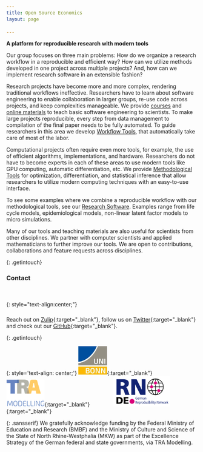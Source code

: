 ```yaml
---
title: Open Source Economics
layout: page

---
```


**A platform for reproducible research with modern tools**

Our group focuses on three main problems: How do we organize a research workflow in a
reproducible and efficient way? How can we utilize methods developed in one project
across multiple projects? And, how can we implement research software in an extensible
fashion?

Research projects have become more and more complex, rendering traditional workflows
ineffective. Researchers have to learn about software engineering to enable
collaboration in larger groups, re-use code across projects, and keep complexities
manageable. We provide [courses](./teaching) and
[online materials](./teaching#online-material) to teach basic software engineering to
scientists. To make large projects reproducible, every step from data management to
compilation of the final paper needs to be fully automated. To guide researchers in this
area we develop [Workflow Tools](./software#workflow-tools), that automatically take
care of most of the labor.

Computational projects often require even more tools, for example, the use of efficient
algorithms, implementations, and hardware. Researchers do not have to become experts in
each of these areas to use modern tools like GPU computing, automatic differentiation,
etc. We provide [Methodological Tools](./software#methodological-tools)
for optimization, differentiation, and statistical inference that allow researchers to
utilize modern computing techniques with an easy-to-use interface.

To see some examples where we combine a reproducible workflow with our methodological
tools, see our [Research Software](./software#research-software). Examples range from
life cycle models, epidemiological models, non-linear latent factor models to micro
simulations.

Many of our tools and teaching materials are also useful for scientists from other
disciplines. We partner with computer scientists and applied mathematicians to further
improve our tools. We are open to contributions, collaborations and feature requests
across disciplines.


{: .getintouch}

### Contact
<link rel="stylesheet" href="https://use.fontawesome.com/releases/v5.6.1/css/all.css">

{: style="text-align:center;"}
<a href="https://ose.zulipchat.com"><i class="fa fa-comments" style="font-size:50px; font-style: normal;"></i></a>&nbsp; &emsp; &emsp; &emsp;
<a href="https://twitter.com/open_econ"><i class="fab fa-twitter" style="font-size:50px; font-style: normal;"></i></a>&nbsp; &emsp; &emsp; &emsp;
<a href="https://github.com/opensourceeconmics"><i class="fab fa-github" style="font-size:50px; font-style: normal;"></i></a>

Reach out on [Zulip](https://ose.zulipchat.com/#){:target="_blank"}, follow us on
[Twitter](https://twitter.com/open_econ){:target="_blank"} and check out our
[GitHub](https://github.com/opensourceeconmics){:target="_blank"}.


{: .getintouch}

{: style='text-align: center;'}
[<img src="/assets/images/uni5.jpg" alt="U Bonn logo" width="15%"/>](https://www.uni-bonn.de/en){:target="_blank"}&nbsp; &emsp; &emsp; &emsp;
[<img src="/assets/images/tra_logo.png" alt="Tra logo" width="20%"/>](https://www.uni-bonn.de/en/research-and-teaching/research-profile/transdisciplinary-research-areas/tra-1-modelling){:target="_blank"}&nbsp; &emsp; &emsp; &emsp;
[<img src="/assets/images/RN_German.png" alt="GRN logo" width="30%"/>](https://reproducibilitynetwork.de/){:target="_blank"}

{: .sansserif}
We gratefully acknowledge funding by the Federal Ministry of Education and Research
(BMBF) and the Ministry of Culture and Science of the State of North Rhine-Westphalia
(MKW) as part of the Excellence Strategy of the German federal and state governments,
via TRA Modelling.